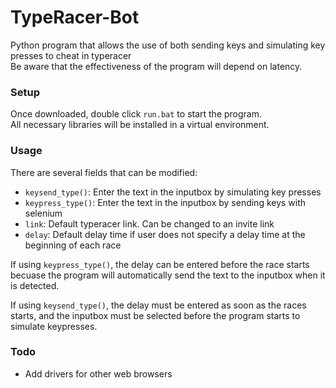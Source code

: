 # TypeRacer-Bot
Python program that allows the use of both sending keys and simulating key presses to cheat in typeracer  
Be aware that the effectiveness of the program will depend on latency.  

### Setup
Once downloaded, double click `run.bat` to start the program.  
All necessary libraries will be installed in a virtual environment.  

### Usage
There are several fields that can be modified:
- `keysend_type()`: Enter the text in the inputbox by simulating key presses
- `keypress_type()`: Enter the text in the inputbox by sending keys with selenium
- `link`: Default typeracer link. Can be changed to an invite link
- `delay`: Default delay time if user does not specify a delay time at the beginning of each race

If using `keypress_type()`, the delay can be entered before the race starts becuase the program will automatically send the text to the inputbox when it is detected.  

If using `keysend_type()`, the delay must be entered as soon as the races starts, and the inputbox must be selected before the program starts to simulate keypresses.  

### Todo
- Add drivers for other web browsers
